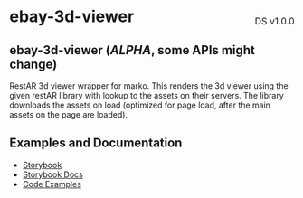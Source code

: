 <h1 style='display: flex; justify-content: space-between; align-items: center;'>
    <span>
        ebay-3d-viewer
    </span>
    <span style='font-weight: normal; font-size: medium; margin-bottom: -15px;'>
        DS v1.0.0
    </span>
</h1>

## ebay-3d-viewer (_ALPHA_, some APIs might change)

RestAR 3d viewer wrapper for marko. This renders the 3d viewer using the given restAR library with lookup to the assets on their servers.
The library downloads the assets on load (optimized for page load, after the main assets on the page are loaded).

## Examples and Documentation

-   [Storybook](https://ebay.github.io/ebayui-core/?path=/story/media-ebay-3d-viewer)
-   [Storybook Docs](https://ebay.github.io/ebayui-core/?path=/docs/media-ebay-3d-viewer)
-   [Code Examples](https://github.com/eBay/ebayui-core/tree/master/src/components/ebay-3d-viewer/examples)
